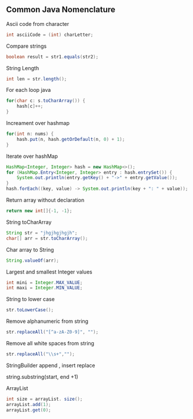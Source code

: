 ## Common Java Nomenclature

Ascii code from character
```java
int asciiCode = (int) charLetter;
```

Compare strings
```java
boolean result = str1.equals(str2);
```

String Length
```java
int len = str.length();
```

For each loop java
```java
for(char c: s.toCharArray()) {
    hash[c]++;
}
```


Increament over hashmap
```java
for(int n: nums) {
    hash.put(n, hash.getOrDefault(n, 0) + 1);
}
```

Iterate over hashMap
```java
HashMap<Integer, Integer> hash = new HashMap<>();
for (HashMap.Entry<Integer, Integer> entry : hash.entrySet()) {
    System.out.println(entry.getKey() + "->" + entry.getValue());
}
hash.forEach((key, value) -> System.out.println(key + ": " + value));
```

Return array without declaration
```java
return new int[]{-1, -1};
```

String toCharArray
```java
String str = "jhgjhgjhgjh";
char[] arr = str.toCharArray();
```

Char array to String
```java
String.valueOf(arr);
```

Largest and smallest Integer values
```java
int mini = Integer.MAX_VALUE;
int maxi = Integer.MIN_VALUE;
```

String to lower case
```java
str.toLowerCase();
```

Remove alphanumeric from string
```java
str.replaceAll("[^a-zA-Z0-9]", "");
```

Remove all white spaces from string
```java
str.replaceAll("\\s+","");
```


StringBuilder append , insert replace

string.substring(start, end +1)

ArrayList
```java
int size = arrayList. size();
arrayList.add(1);
arrayList.get(0);
```